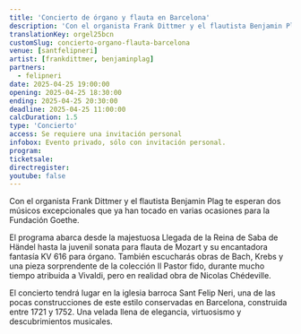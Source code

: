 ```yaml
---
title: 'Concierto de órgano y flauta en Barcelona'
description: 'Con el organista Frank Dittmer y el flautista Benjamin Plag te esperan dos músicos excepcionales que ya han tocado en varias ocasiones para la Fundación Goethe'
translationKey: orgel25bcn
customSlug: concierto-organo-flauta-barcelona
venue: [santfelipneri]
artist: [frankdittmer, benjaminplag]
partners:
  - felipneri
date: 2025-04-25 19:00:00
opening: 2025-04-25 18:30:00
ending: 2025-04-25 20:30:00
deadline: 2025-04-25 11:00:00
calcDuration: 1.5
type: 'Concierto'
access: Se requiere una invitación personal
infobox: Evento privado, sólo con invitación personal.
program:
ticketsale:
directregister:
youtube: false
---
```


Con el organista Frank Dittmer y el flautista Benjamin Plag te esperan dos músicos excepcionales que ya han tocado en varias ocasiones para la Fundación Goethe.

El programa abarca desde la majestuosa Llegada de la Reina de Saba de Händel hasta la juvenil sonata para flauta de Mozart y su encantadora fantasía KV 616 para órgano. También escucharás obras de Bach, Krebs y una pieza sorprendente de la colección Il Pastor fido, durante mucho tiempo atribuida a Vivaldi, pero en realidad obra de Nicolas Chédeville.

El concierto tendrá lugar en la iglesia barroca Sant Felip Neri, una de las pocas construcciones de este estilo conservadas en Barcelona, construida entre 1721 y 1752.
Una velada llena de elegancia, virtuosismo y descubrimientos musicales.
